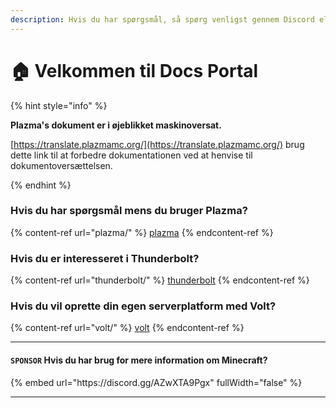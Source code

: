 ```yaml
---
description: Hvis du har spørgsmål, så spørg venligst gennem Discord eller GitHub Issues.
---
```


# 🏠 Velkommen til Docs Portal

{% hint style="info" %}

**Plazma's dokument er i øjeblikket maskinoversat.**

[https://translate.plazmamc.org/](https://translate.plazmamc.org/) brug dette link til at forbedre dokumentationen ved at henvise til dokumentoversættelsen.

{% endhint %}

### Hvis du har spørgsmål mens du bruger Plazma?

{% content-ref url="plazma/" %}
[plazma](plazma/)
{% endcontent-ref %}

### Hvis du er interesseret i Thunderbolt?

{% content-ref url="thunderbolt/" %}
[thunderbolt](thunderbolt/)
{% endcontent-ref %}

### Hvis du vil oprette din egen serverplatform med Volt?

{% content-ref url="volt/" %}
[volt](volt/)
{% endcontent-ref %}

***

#### `SPONSOR` Hvis du har brug for mere information om Minecraft? <a href="#etc-1" id="etc-1"></a>

{% embed url="https\://discord.gg/AZwXTA9Pgx" fullWidth="false" %}

***
